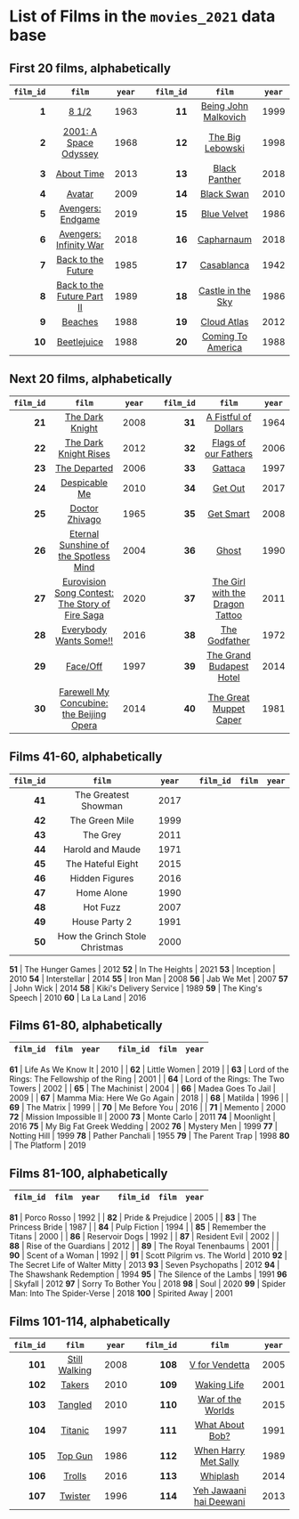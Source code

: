 # List of Films in the `movies_2021` data base

## First 20 films, alphabetically

`film_id` | `film` | `year` | | `film_id` | `film` | `year`
------: | :-----: | ----- | --- | ------: | :-----: | -----
**1** |	[8 1/2](https://www.imdb.com/title/tt0056801/) |	1963 | | **11** | [Being John Malkovich](https://www.imdb.com/title/tt0120601/) | 1999
**2** |	[2001: A Space Odyssey](https://www.imdb.com/title/tt0062622/) |	1968 | | **12**	| [The Big Lebowski](https://www.imdb.com/title/tt0118715/) | 1998
**3** | [About Time](https://www.imdb.com/title/tt2194499/) | 2013 | | **13** | [Black Panther](https://www.imdb.com/title/tt1825683/)	| 2018
**4** | [Avatar](https://www.imdb.com/title/tt0499549/) | 2009 | | **14** | [Black Swan](https://www.imdb.com/title/tt0947798/) |	2010
**5** | [Avengers: Endgame](https://www.imdb.com/title/tt4154796/) | 2019 | | **15** | [Blue Velvet](https://www.imdb.com/title/tt0090756/) |	1986
**6** | [Avengers: Infinity War](https://www.imdb.com/title/tt4154756/) | 2018 | | **16** | [Capharnaum](https://www.imdb.com/title/tt8267604/)	| 2018
**7** | [Back to the Future](https://www.imdb.com/title/tt0088763/) | 1985 | | **17** | [Casablanca](https://www.imdb.com/title/tt0034583/) | 1942
**8** | [Back to the Future Part II](https://www.imdb.com/title/tt0096874/) | 1989 | | **18** | [Castle in the Sky](https://www.imdb.com/title/tt0092067/) | 1986
**9** |	[Beaches](https://www.imdb.com/title/tt0094715/)	| 1988 | | **19** | [Cloud Atlas](https://www.imdb.com/title/tt1371111/) |	2012
**10** | [Beetlejuice](https://www.imdb.com/title/tt0094721/) | 1988 | | **20** | [Coming To America](https://www.imdb.com/title/tt0094898/) | 1988

## Next 20 films, alphabetically

`film_id` | `film` | `year` | | `film_id` | `film` | `year`
------: | :-----: | ----- | --- | ------: | :-----: | -----
**21** | [The Dark Knight](https://www.imdb.com/title/tt0468569/) | 2008 | | **31** | [A Fistful of Dollars](https://www.imdb.com/title/tt0058461/) | 1964
**22** | [The Dark Knight Rises](https://www.imdb.com/title/tt1345836/) | 2012 | | **32** | [Flags of our Fathers](https://www.imdb.com/title/tt0418689/) | 2006
**23** | [The Departed](https://www.imdb.com/title/tt0407887/) | 2006 | | **33** | [Gattaca](https://www.imdb.com/title/tt0119177/) | 1997
**24** | [Despicable Me](https://www.imdb.com/title/tt1323594/) | 2010 | | **34** | [Get Out](https://www.imdb.com/title/tt5052448/) | 2017
**25** | [Doctor Zhivago](https://www.imdb.com/title/tt0059113/) | 1965 | | **35** | [Get Smart](https://www.imdb.com/title/tt0425061/) | 2008
**26** | [Eternal Sunshine of the Spotless Mind](https://www.imdb.com/title/tt0338013/) | 2004 | | **36** | [Ghost](https://www.imdb.com/title/tt0099653/) | 1990
**27** | [Eurovision Song Contest: The Story of Fire Saga](https://www.imdb.com/title/tt8580274/) | 2020 | | **37** | [The Girl with the Dragon Tattoo](https://www.imdb.com/title/tt1568346/) | 2011
**28** | [Everybody Wants Some!!](https://www.imdb.com/title/tt2937696/) | 2016 | | **38** | [The Godfather](https://www.imdb.com/title/tt0068646/) | 1972
**29** | [Face/Off](https://www.imdb.com/title/tt0119094/) | 1997 | | **39** | [The Grand Budapest Hotel](https://www.imdb.com/title/tt2278388/) | 2014
**30** | [Farewell My Concubine: the Beijing Opera](https://www.imdb.com/title/tt7435474/) | 2014 | | **40** | [The Great Muppet Caper](https://www.imdb.com/title/tt0082474/) | 1981

## Films 41-60, alphabetically

`film_id` | `film` | `year` | | `film_id` | `film` | `year`
------: | :-----: | ----- | --- | ------: | :-----: | -----
**41** | The Greatest Showman | 2017 | | 
**42** | The Green Mile | 1999 | | 
**43** | The Grey | 2011 | | 
**44** | Harold and Maude | 1971 | | 
**45** | The Hateful Eight | 2015 | | 
**46** | Hidden Figures | 2016 | | 
**47** | Home Alone | 1990 | | 
**48** | Hot Fuzz | 2007 | | 
**49** | House Party 2 | 1991 | | 
**50** | How the Grinch Stole Christmas | 2000 | | 


**51** | The Hunger Games | 2012
**52** | In The Heights | 2021
**53** | Inception | 2010
**54** | Interstellar | 2014
**55** | Iron Man | 2008
**56** | Jab We Met | 2007
**57** | John Wick | 2014
**58** | Kiki's Delivery Service | 1989
**59** | The King's Speech | 2010
**60** | La La Land | 2016

## Films 61-80, alphabetically

`film_id` | `film` | `year` | | `film_id` | `film` | `year`
------: | :-----: | ----- | --- | ------: | :-----: | -----

**61** | Life As We Know It | 2010 | | 
**62** | Little Women | 2019 | | 
**63** | Lord of the Rings: The Fellowship of the Ring | 2001 | | 
**64** | Lord of the Rings: The Two Towers | 2002 | | 
**65** | The Machinist | 2004 | | 
**66** | Madea Goes To Jail | 2009 | | 
**67** | Mamma Mia: Here We Go Again | 2018 | | 
**68** | Matilda | 1996 | | 
**69** | The Matrix | 1999 | | 
**70** | Me Before You | 2016 | | 
**71** | Memento | 2000
**72** | Mission Impossible II | 2000
**73** | Monte Carlo | 2011
**74** | Moonlight | 2016
**75** | My Big Fat Greek Wedding | 2002
**76** | Mystery Men | 1999
**77** | Notting Hill | 1999
**78** | Pather Panchali | 1955
**79** | The Parent Trap | 1998
**80** | The Platform | 2019

## Films 81-100, alphabetically

`film_id` | `film` | `year` | | `film_id` | `film` | `year`
------: | :-----: | ----- | --- | ------: | :-----: | -----

**81** | Porco Rosso | 1992 | | 
**82** | Pride & Prejudice | 2005 | | 
**83** | The Princess Bride | 1987 | | 
**84** | Pulp Fiction | 1994 | | 
**85** | Remember the Titans | 2000 | | 
**86** | Reservoir Dogs | 1992 | | 
**87** | Resident Evil | 2002 | | 
**88** | Rise of the Guardians | 2012 | | 
**89** | The Royal Tenenbaums | 2001 | | 
**90** | Scent of a Woman | 1992 | | 
**91** | Scott Pilgrim vs. The World | 2010
**92** | The Secret Life of Walter Mitty | 2013
**93** | Seven Psychopaths | 2012
**94** | The Shawshank Redemption | 1994
**95** | The Silence of the Lambs | 1991
**96** | Skyfall | 2012
**97** | Sorry To Bother You | 2018
**98** | Soul | 2020
**99** | Spider Man: Into The Spider-Verse | 2018
**100** | Spirited Away | 2001

## Films 101-114, alphabetically

`film_id` | `film` | `year` | | `film_id` | `film` | `year`
------: | :-----: | ----- | --- | ------: | :-----: | -----
**101** | [Still Walking](https://www.imdb.com/title/tt1087578/) | 2008 | | **108** | [V for Vendetta](https://www.imdb.com/title/tt0434409/) | 2005
**102** | [Takers](https://www.imdb.com/title/tt1135084/) | 2010 | | **109** | [Waking Life](https://www.imdb.com/title/tt0243017/) | 2001
**103** | [Tangled](https://www.imdb.com/title/tt0398286/) | 2010 | | **110** | [War of the Worlds](https://www.imdb.com/title/tt0407304/) | 2015
**104** | [Titanic](https://www.imdb.com/title/tt0120338/) | 1997 | | **111** | [What About Bob?](https://www.imdb.com/title/tt0103241/) | 1991
**105** | [Top Gun](https://www.imdb.com/title/tt0092099/) | 1986 | | **112** | [When Harry Met Sally](https://www.imdb.com/title/tt0098635/) | 1989
**106** | [Trolls](https://www.imdb.com/title/tt1679335/) | 2016 | | **113** | [Whiplash](https://www.imdb.com/title/tt2582802/) | 2014
**107** | [Twister](https://www.imdb.com/title/tt0117998/) | 1996 | | **114** | [Yeh Jawaani hai Deewani](https://www.imdb.com/title/tt2178470/) | 2013

